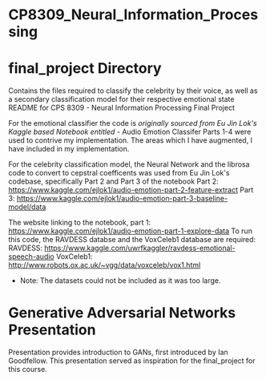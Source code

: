 # CP8309_Neural_Information_Processing

# final_project Directory #
Contains the files required to classify the celebrity by their voice, as well as a secondary classification model for their respective emotional state
README for CPS 8309 - Neural Information Processing Final Project

For the emotional classifier the code is _originally sourced from Eu Jin Lok's Kaggle based Notebook entitled_ - Audio Emotion Classifer
Parts 1-4 were used to contrive my implementation. The areas which I have augmented, I have included in my implementation.

For the celebrity classification model, the Neural Network and the librosa code to convert to cepstral coefficents was used from
Eu Jin Lok's codebase, specifically Part 2 and Part 3 of the notebook
Part 2: https://www.kaggle.com/ejlok1/audio-emotion-part-2-feature-extract
Part 3: https://www.kaggle.com/ejlok1/audio-emotion-part-3-baseline-model/data

The website linking to the notebook, part 1: https://www.kaggle.com/ejlok1/audio-emotion-part-1-explore-data
To run this code, the RAVDESS databse and the VoxCeleb1 database are required:
RAVDESS: https://www.kaggle.com/uwrfkaggler/ravdess-emotional-speech-audio
VoxCeleb1: http://www.robots.ox.ac.uk/~vgg/data/voxceleb/vox1.html
* Note: The datasets could not be included as it was too large.


# Generative Adversarial Networks Presentation #
Presentation provides introduction to GANs, first introduced by Ian Goodfellow.
This presentation served as inspiration for the final_project for this course.
